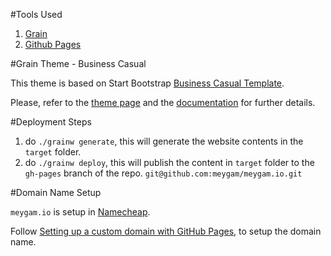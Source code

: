 #Tools Used
 1. [Grain]
 2. [Github Pages]
  
#Grain Theme - Business Casual

This theme is based on Start Bootstrap [Business Casual Template].

Please, refer to the [theme page] and the [documentation] for further details.

#Deployment Steps
1. do `./grainw generate`, this will generate the website contents in the `target` folder.
2. do `./grainw deploy`, this will publish the content in `target` folder to the `gh-pages` branch of the repo. 
    `git@github.com:meygam/meygam.io.git`

#Domain Name Setup

`meygam.io` is setup in [Namecheap]. 

Follow [Setting up a custom domain with GitHub Pages], to setup the domain name.
 


[Grain]: http://sysgears.com/grain/
[Github Pages]: https://pages.github.com/ 
[Namecheap]: https://www.namecheap.com/
[Setting up a custom domain with GitHub Pages]: https://help.github.com/articles/setting-up-a-custom-domain-with-github-pages/
[Business Casual Template]: http://startbootstrap.com/template-overviews/business-casual/
[documentation]: http://sysgears.com/grain/docs/latest/
[theme page]: http://sysgears.com/grain/themes/business/